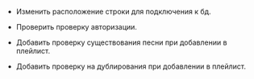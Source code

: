 * Изменить расположение строки для подключения к бд.

* Проверить проверку авторизации.

* Добавить проверку существования песни при добавлении в плейлист.
* Добавить проверку на дублирования при добавлении в плейлист.